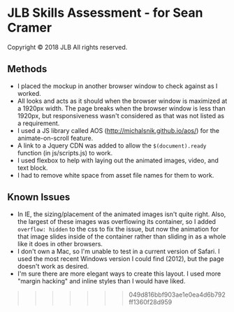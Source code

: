 # JLB Skills Assessment - for Sean Cramer
Copyright © 2018 JLB All rights reserved.

Methods
---------
  - I placed the mockup in another browser window to check against as I worked.
  - All looks and acts as it should when the browser window is maximized at a 1920px width.  The page breaks when the browser window is less than 1920px, but responsiveness wasn't considered as that was not listed as a requirement.
  - I used a JS library called AOS (http://michalsnik.github.io/aos/) for the animate-on-scroll feature.
  - A link to a Jquery CDN was added to allow the `$(document).ready` function (in js/scripts.js) to work.
  - I used flexbox to help with laying out the animated images, video, and text block.
  - I had to remove white space from asset file names for them to work.

Known Issues
---------
  - In IE, the sizing/placement of the animated images isn't quite right.  Also, the largest of these images was overflowing its container, so I added `overflow: hidden` to the css to fix the issue, but now the animation for that image slides inside of the container rather than sliding in as a whole like it does in other browsers.
  - I don't own a Mac, so I'm unable to test in a current version of Safari.  I used the most recent Windows version I could find (2012), but the page doesn't work as desired.
  - I'm sure there are more elegant ways to create this layout.  I used more "margin hacking" and inline styles than I would have liked.
>>>>>>> 049d816bbf903ae1e0ea4d6b792ff1360f28d959
